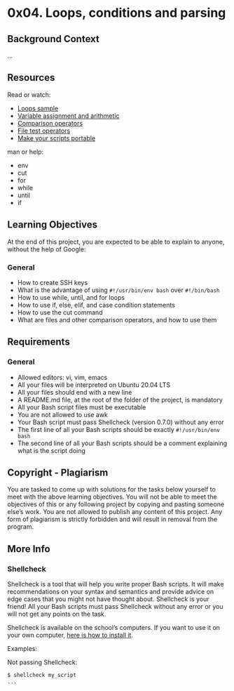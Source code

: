 # 0x04. Loops, conditions and parsing

## Background Context

...

## Resources

Read or watch:

- [Loops sample](RESOURCE_LINK_1)
- [Variable assignment and arithmetic](RESOURCE_LINK_2)
- [Comparison operators](RESOURCE_LINK_3)
- [File test operators](RESOURCE_LINK_4)
- [Make your scripts portable](RESOURCE_LINK_5)

man or help:

- env
- cut
- for
- while
- until
- if

## Learning Objectives

At the end of this project, you are expected to be able to explain to anyone, without the help of Google:

### General

- How to create SSH keys
- What is the advantage of using `#!/usr/bin/env bash` over `#!/bin/bash`
- How to use while, until, and for loops
- How to use if, else, elif, and case condition statements
- How to use the cut command
- What are files and other comparison operators, and how to use them

## Requirements

### General

- Allowed editors: vi, vim, emacs
- All your files will be interpreted on Ubuntu 20.04 LTS
- All your files should end with a new line
- A README.md file, at the root of the folder of the project, is mandatory
- All your Bash script files must be executable
- You are not allowed to use awk
- Your Bash script must pass Shellcheck (version 0.7.0) without any error
- The first line of all your Bash scripts should be exactly `#!/usr/bin/env bash`
- The second line of all your Bash scripts should be a comment explaining what is the script doing

## Copyright - Plagiarism

You are tasked to come up with solutions for the tasks below yourself to meet with the above learning objectives. You will not be able to meet the objectives of this or any following project by copying and pasting someone else’s work. You are not allowed to publish any content of this project. Any form of plagiarism is strictly forbidden and will result in removal from the program.

## More Info

### Shellcheck

Shellcheck is a tool that will help you write proper Bash scripts. It will make recommendations on your syntax and semantics and provide advice on edge cases that you might not have thought about. Shellcheck is your friend! All your Bash scripts must pass Shellcheck without any error or you will not get any points on the task.

Shellcheck is available on the school’s computers. If you want to use it on your own computer, [here is how to install it](RESOURCE_LINK_SHELLCHECK_INSTALLATION).

Examples:

Not passing Shellcheck:
```bash
$ shellcheck my_script
...
